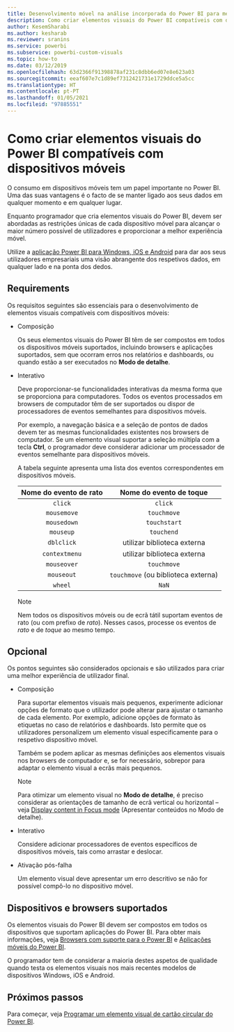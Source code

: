 ```yaml
---
title: Desenvolvimento móvel na análise incorporada do Power BI para melhores informações de BI incorporadas
description: Como criar elementos visuais do Power BI compatíveis com dispositivos móveis. Permita melhores informações de BI incorporadas com a análise incorporada do Power BI.
author: KesemSharabi
ms.author: kesharab
ms.reviewer: sranins
ms.service: powerbi
ms.subservice: powerbi-custom-visuals
ms.topic: how-to
ms.date: 03/12/2019
ms.openlocfilehash: 63d2366f91398878af231c8dbb6ed07e8e623a03
ms.sourcegitcommit: eeaf607e7c1d89ef7312421731e1729ddce5a5cc
ms.translationtype: HT
ms.contentlocale: pt-PT
ms.lasthandoff: 01/05/2021
ms.locfileid: "97885551"
---
```

# <a name="how-to-create-mobile-friendly-power-bi-visuals"></a>Como criar elementos visuais do Power BI compatíveis com dispositivos móveis
O consumo em dispositivos móveis tem um papel importante no Power BI. Uma das suas vantagens é o facto de se manter ligado aos seus dados em qualquer momento e em qualquer lugar.

Enquanto programador que cria elementos visuais do Power BI, devem ser abordadas as restrições únicas de cada dispositivo móvel para alcançar o maior número possível de utilizadores e proporcionar a melhor experiência móvel.

Utilize a [aplicação Power BI para Windows, iOS e Android](../../consumer/mobile/mobile-apps-for-mobile-devices.md) para dar aos seus utilizadores empresariais uma visão abrangente dos respetivos dados, em qualquer lado e na ponta dos dedos.

## <a name="requirements"></a>Requirements

Os requisitos seguintes são essenciais para o desenvolvimento de elementos visuais compatíveis com dispositivos móveis:

- Composição

  Os seus elementos visuais do Power BI têm de ser compostos em todos os dispositivos móveis suportados, incluindo browsers e aplicações suportados, sem que ocorram erros nos relatórios e dashboards, ou quando estão a ser executados no **Modo de detalhe**. 

- Interativo

  Deve proporcionar-se funcionalidades interativas da mesma forma que se proporciona para computadores. Todos os eventos processados em browsers de computador têm de ser suportados ou dispor de processadores de eventos semelhantes para dispositivos móveis.
  
  Por exemplo, a navegação básica e a seleção de pontos de dados devem ter as mesmas funcionalidades existentes nos browsers de computador. Se um elemento visual suportar a seleção múltipla com a tecla **Ctrl**, o programador deve considerar adicionar um processador de eventos semelhante para dispositivos móveis.

  A tabela seguinte apresenta uma lista dos eventos correspondentes em dispositivos móveis.

  | Nome do evento de rato | Nome do evento de toque |
  |:----------------:|:----------------:|
  | `click` | `click` |
  | `mousemove` | `touchmove` |
  | `mousedown` | `touchstart` |
  | `mouseup` | `touchend` |
  | `dblclick` | utilizar biblioteca externa |
  | `contextmenu` | utilizar biblioteca externa |
  | `mouseover` | `touchmove` |
  | `mouseout` | `touchmove` (ou biblioteca externa) |
  | `wheel` | `NaN` |

  > [!NOTE]
  > Nem todos os dispositivos móveis ou de ecrã tátil suportam eventos de rato (ou com prefixo de *rato*). Nesses casos, processe os eventos de *rato* e de *toque* ao mesmo tempo.

## <a name="optional"></a>Opcional
Os pontos seguintes são considerados opcionais e são utilizados para criar uma melhor experiência de utilizador final.

- Composição

  Para suportar elementos visuais mais pequenos, experimente adicionar opções de formato que o utilizador pode alterar para ajustar o tamanho de cada elemento. Por exemplo, adicione opções de formato às etiquetas no caso de relatórios e dashboards. Isto permite que os utilizadores personalizem um elemento visual especificamente para o respetivo dispositivo móvel.
  
  Também se podem aplicar as mesmas definições aos elementos visuais nos browsers de computador e, se for necessário, sobrepor para adaptar o elemento visual a ecrãs mais pequenos.

  > [!NOTE]
  > Para otimizar um elemento visual no **Modo de detalhe**, é preciso considerar as orientações de tamanho de ecrã vertical ou horizontal – veja [Display content in Focus mode](../../consumer/end-user-focus.md) (Apresentar conteúdos no Modo de detalhe).

- Interativo

  Considere adicionar processadores de eventos específicos de dispositivos móveis, tais como arrastar e deslocar.

- Ativação pós-falha

  Um elemento visual deve apresentar um erro descritivo se não for possível compô-lo no dispositivo móvel.

## <a name="supported-browsers-and-devices"></a>Dispositivos e browsers suportados
Os elementos visuais do Power BI devem ser compostos em todos os dispositivos que suportam aplicações do Power BI. Para obter mais informações, veja [Browsers com suporte para o Power BI](../../fundamentals/power-bi-browsers.md) e [Aplicações móveis do Power BI](../../consumer/mobile/mobile-apps-for-mobile-devices.md).

O programador tem de considerar a maioria destes aspetos de qualidade quando testa os elementos visuais nos mais recentes modelos de dispositivos Windows, iOS e Android.

## <a name="next-steps"></a>Próximos passos
Para começar, veja [Programar um elemento visual de cartão circular do Power BI](./develop-circle-card.md).